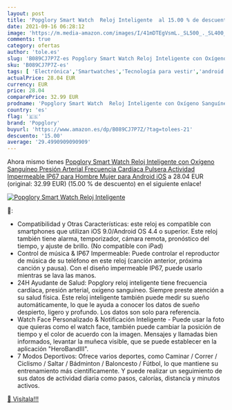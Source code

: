 ```yaml
---
layout: post
title: 'Popglory Smart Watch  Reloj Inteligente  al 15.00 % de descuento'
date: 2021-09-16 06:28:12
image: 'https://m.media-amazon.com/images/I/41mDTEgVsmL._SL500_._SL400_.jpg'
comments: true
category: ofertas
author: 'tole.es'
slug: 'B089CJ7P7Z-es Popglory Smart Watch Reloj Inteligente con Oxígeno...'
sku: 'B089CJ7P7Z-es'
tags: [ 'Electrónica','Smartwatches','Tecnología para vestir','android','popglory', ]
actualPrice: 28.04 EUR
currency: EUR
price: 28.04
comparePrice: 32.99 EUR
prodname: 'Popglory Smart Watch  Reloj Inteligente con Oxígeno Sanguíneo Presión Arterial Frecuencia Cardíaca  Pulsera Actividad Impermeable IP67 para Hombre Mujer para Android iOS'
country: 'es'
flag: '🇪🇸'
brand: 'Popglory'
buyurl: 'https://www.amazon.es/dp/B089CJ7P7Z/?tag=tolees-21'
descuento: '15.00'
average: '29.4990909090909'
---
```


Ahora mismo tienes [Popglory Smart Watch  Reloj Inteligente con Oxígeno Sanguíneo Presión Arterial Frecuencia Cardíaca  Pulsera Actividad Impermeable IP67 para Hombre Mujer para Android iOS](https://www.amazon.es/dp/B089CJ7P7Z/?tag=tolees-21) a 28.04 EUR (original: 32.99 EUR) (15.00 %  de descuento) en el siguiente enlace!

[![Popglory Smart Watch  Reloj Inteligente ](https://m.media-amazon.com/images/I/41mDTEgVsmL._SL500_._SL400_.jpg)](https://www.amazon.es/dp/B089CJ7P7Z/?tag=tolees-21)

🔎:

- Compatibilidad y Otras Características: este reloj es compatible con smartphones que utilizan iOS 9.0/Android OS 4.4 o superior. Este reloj también tiene alarma, temporizador, cámara remota, pronóstico del tiempo, y ajuste de brillo. (No compatible con iPad)
- Control de música & IP67 Impermeable: Puede controlar el reproductor de música de su teléfono en este reloj (canción anterior, próxima canción y pausa). Con el diseño impermeable IP67, puede usarlo mientras se lava las manos.
- 24H Ayudante de Salud: Popglory reloj inteligente tiene frecuencia cardíaca, presión arterial, oxígeno sanguíneo. Siempre preste atención a su salud física. Este reloj inteligente también puede medir su sueño automáticamente, lo que le ayuda a conocer los datos de sueño despierto, ligero y profundo. Los datos son solo para referencia.
- Watch Face Personalizado & Notificación Inteligente - Puede usar la foto que quieras como el watch face, también puede cambiar la posición de tiempo y el color de acuerdo con la imagen. Mensajes y llamadas bien informados, levantar la muñeca visible, que se puede establecer en la aplicación "HeroBandIII".
- 7 Modos Deportivos: Ofrece varios deportes, como Caminar / Correr / Ciclismo / Saltar / Bádminton / Baloncesto / Fútbol, lo que mantiene su entrenamiento más científicamente. Y puede realizar un seguimiento de sus datos de actividad diaria como pasos, calorías, distancia y minutos activos.

[🛒 Visítala!!!](https://www.amazon.es/dp/B089CJ7P7Z/?tag=tolees-21)
